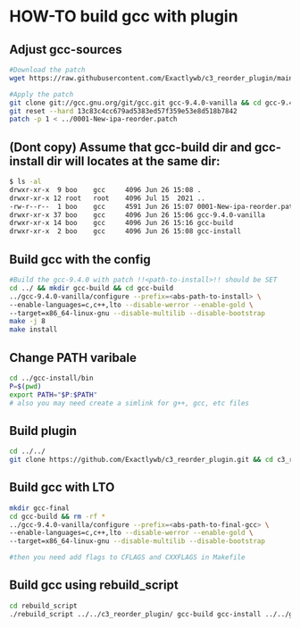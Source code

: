 # HOW-TO build gcc with plugin

## Adjust gcc-sources
```bash
#Download the patch
wget https://raw.githubusercontent.com/Exactlywb/c3_reorder_plugin/main/0001-New-ipa-reorder.patch

#Apply the patch
git clone git://gcc.gnu.org/git/gcc.git gcc-9.4.0-vanilla && cd gcc-9.4.0-vanilla
git reset --hard 13c83c4cc679ad5383ed57f359e53e8d518b7842
patch -p 1 < ../0001-New-ipa-reorder.patch
```

## (Dont copy) Assume that gcc-build dir and gcc-install dir will locates at the same dir:
```bash
$ ls -al
drwxr-xr-x  9 boo    gcc     4096 Jun 26 15:08 .
drwxr-xr-x 12 root   root    4096 Jul 15  2021 ..
-rw-r--r--  1 boo    gcc     4591 Jun 26 15:07 0001-New-ipa-reorder.patch
drwxr-xr-x 37 boo    gcc     4096 Jun 26 15:06 gcc-9.4.0-vanilla
drwxr-xr-x 14 boo    gcc     4096 Jun 26 15:16 gcc-build
drwxr-xr-x  2 boo    gcc     4096 Jun 26 15:08 gcc-install
```

## Build gcc with the config
```bash
#Build the gcc-9.4.0 with patch !!<path-to-install>!! should be SET
cd ../ && mkdir gcc-build && cd gcc-build
../gcc-9.4.0-vanilla/configure --prefix=<abs-path-to-install> \
--enable-languages=c,c++,lto --disable-werror --enable-gold \
--target=x86_64-linux-gnu --disable-multilib --disable-bootstrap
make -j 8
make install
```

## Change PATH varibale
```bash
cd ../gcc-install/bin
P=$(pwd)
export PATH="$P:$PATH"
# also you may need create a simlink for g++, gcc, etc files
```

## Build plugin
```bash
cd ../../
git clone https://github.com/Exactlywb/c3_reorder_plugin.git && cd c3_reorder_plugin && make && cd ../
```

## Build gcc with LTO
```bash
mkdir gcc-final
cd gcc-build && rm -rf *
../gcc-9.4.0-vanilla/configure --prefix=<abs-path-to-final-gcc> \
--enable-languages=c,c++,lto --disable-werror --enable-gold \
--target=x86_64-linux-gnu --disable-multilib --disable-bootstrap

#then you need add flags to CFLAGS and CXXFLAGS in Makefile
```

## Build gcc using rebuild_script

```bash
cd rebuild_script
./rebuild_script ../../c3_reorder_plugin/ gcc-build gcc-install ../../gcc-9.4.0/
```

